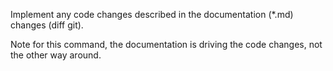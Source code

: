 Implement any code changes described in the documentation (\*.md) changes (diff
git).

Note for this command, the documentation is driving the code changes, not the
other way around.
